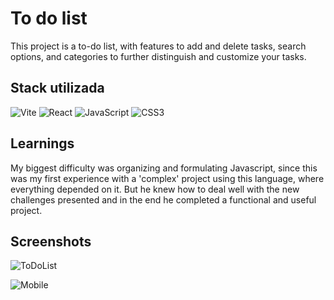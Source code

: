 # To do list

This project is a to-do list, with features to add and delete tasks, search options, and categories to further distinguish and customize your tasks.


## Stack utilizada

![Vite](https://img.shields.io/badge/vite-%23646CFF.svg?style=for-the-badge&logo=vite&logoColor=white) ![React](https://img.shields.io/badge/react-%2320232a.svg?style=for-the-badge&logo=react&logoColor=%2361DAFB) ![JavaScript](https://img.shields.io/badge/javascript-%23323330.svg?style=for-the-badge&logo=javascript&logoColor=%23F7DF1E) ![CSS3](https://img.shields.io/badge/css3-%231572B6.svg?style=for-the-badge&logo=css3&logoColor=white) 



## Learnings

My biggest difficulty was organizing and formulating Javascript, since this was my first experience with a 'complex' project using this language, where everything depended on it. But he knew how to deal well with the new challenges presented and in the end he completed a functional and useful project.


## Screenshots

![ToDoList](https://github.com/ArthurSantDev/To-do-list/assets/159972613/7f8d4946-cef2-4a24-9bac-ab84a2c23561)

![Mobile](https://github.com/ArthurSantDev/ToDoList/assets/159972613/2e605b97-4ec2-4975-9796-e5a19c46b043)